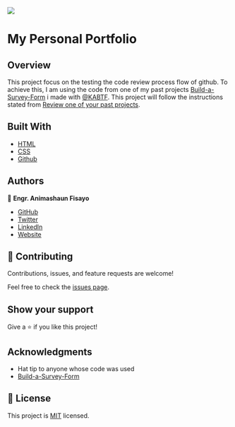 ![](https://img.shields.io/badge/fmanimashaun-blue)

# My Personal Portfolio

## Overview

This project focus on the testing the code review process flow of github. To achieve this, I am using the code from one of my past projects [Build-a-Survey-Form](https://github.com/KABTF/Build-a-Survey-Form) i made with [@KABTF](https://github.com/KABTF). This project will follow the instructions stated from [Review one of your past projects](https://github.com/microverseinc/curriculum-transversal-skills/blob/main/code-review/review_your_project.md).


## Built With

- [HTML](https://developer.mozilla.org/en-US/docs/Web/HTML)
- [CSS](https://developer.mozilla.org/en-US/docs/Web/CSS)
- [Github](https://github.com/)


## Authors

👤 **Engr. Animashaun Fisayo**

- [GitHub](https://github.com/fmanimashaun)
- [Twitter](https://twitter.com/fmanimashaun)
- [LinkedIn](https://www.linkedin.com/in/fmanimashaun/)
- [Website](https://fmanimashaun.com)


## 🤝 Contributing

Contributions, issues, and feature requests are welcome!

Feel free to check the [issues page](../../issues/).


## Show your support

Give a ⭐️ if you like this project!


## Acknowledgments

- Hat tip to anyone whose code was used
- [Build-a-Survey-Form](https://github.com/KABTF/Build-a-Survey-Form)


## 📝 License

This project is [MIT](./LICENSE) licensed.
